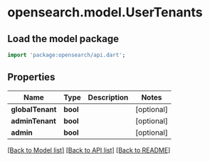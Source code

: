 # opensearch.model.UserTenants

## Load the model package
```dart
import 'package:opensearch/api.dart';
```

## Properties
Name | Type | Description | Notes
------------ | ------------- | ------------- | -------------
**globalTenant** | **bool** |  | [optional] 
**adminTenant** | **bool** |  | [optional] 
**admin** | **bool** |  | [optional] 

[[Back to Model list]](../README.md#documentation-for-models) [[Back to API list]](../README.md#documentation-for-api-endpoints) [[Back to README]](../README.md)



